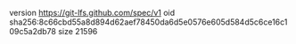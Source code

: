 version https://git-lfs.github.com/spec/v1
oid sha256:8c66cbd55a8d894d62aef78450da6d5e0576e605d584d5c6ce16c109c5a2db78
size 21596
